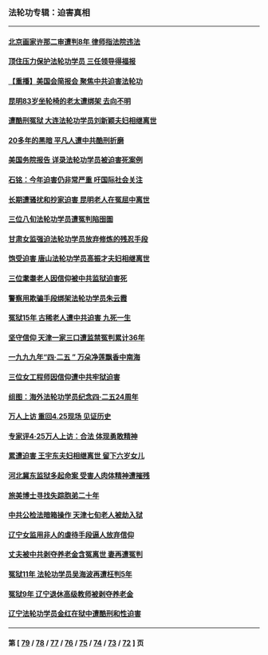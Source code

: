 ### 法轮功专辑：迫害真相
---
#### [北京画家许那二审遭判8年 律师指法院违法](../../pages/nf4379/n14004182.md?05270430) 
#### [顶住压力保护法轮功学员 三任领导得福报](../../pages/nf4379/n14002440.md?05270430) 
#### [【重播】美国会简报会 聚焦中共迫害法轮功](../../pages/nf4379/n14002932.md?05270430) 
#### [昆明83岁坐轮椅的老太遭绑架 去向不明](../../pages/nf4379/n14000874.md?05270430) 
#### [遭酷刑冤狱 大连法轮功学员刘新颖夫妇相继离世](../../pages/nf4379/n13998111.md?05270430) 
#### [20多年的黑暗 平凡人遭中共酷刑折磨](../../pages/nf4379/n13997976.md?05270430) 
#### [美国务院报告 详录法轮功学员被迫害死案例](../../pages/nf4379/n13997752.md?05270430) 
#### [石铭：今年迫害仍非常严重 吁国际社会关注](../../pages/nf4379/n13996099.md?05270430) 
#### [长期遭骚扰和抄家迫害 昆明老人在冤屈中离世](../../pages/nf4379/n13990487.md?05270430) 
#### [三位八旬法轮功学员遭冤判陷囹圄](../../pages/nf4379/n13988869.md?05270430) 
#### [甘肃女监强迫法轮功学员放弃修炼的残忍手段](../../pages/nf4379/n13988053.md?05270430) 
#### [饱受迫害 唐山法轮功学员高振才夫妇相继离世](../../pages/nf4379/n13987209.md?05270430) 
#### [三位耄耋老人因信仰被中共监狱迫害死](../../pages/nf4379/n13986618.md?05270430) 
#### [警察用欺骗手段绑架法轮功学员朱云霞](../../pages/nf4379/n13985959.md?05270430) 
#### [冤狱15年 古稀老人遭中共迫害 九死一生](../../pages/nf4379/n13985199.md?05270430) 
#### [坚守信仰 天津一家三口遭监禁冤判累计36年](../../pages/nf4379/n13983791.md?05270430) 
#### [一九九九年“四·二五 ” 万朵净莲飘香中南海](../../pages/nf4379/n13984266.md?05270430) 
#### [三位女工程师因信仰遭中共牢狱迫害](../../pages/nf4379/n13982891.md?05270430) 
#### [组图：海外法轮功学员纪念四‧二五24周年](../../pages/nf4379/n13979790.md?05270430) 
#### [万人上访 重回4.25现场 见证历史](../../pages/nf4379/n13979775.md?05270430) 
#### [专家评4‧25万人上访：合法 体现勇敢精神](../../pages/nf4379/n13975820.md?05270430) 
#### [累遭迫害 王宇东夫妇相继离世 留下六岁女儿](../../pages/nf4379/n13977555.md?05270430) 
#### [河北冀东监狱多起命案 受害人肉体精神遭摧残](../../pages/nf4379/n13976483.md?05270430) 
#### [旅美博士寻找失踪胞弟二十年](../../pages/nf4379/n13976318.md?05270430) 
#### [中共公检法暗箱操作 天津七旬老人被劫入狱](../../pages/nf4379/n13975097.md?05270430) 
#### [辽宁女监用非人的虐待手段逼人放弃信仰](../../pages/nf4379/n13972297.md?05270430) 
#### [丈夫被中共剥夺养老金含冤离世 妻再遭冤判](../../pages/nf4379/n13970514.md?05270430) 
#### [冤狱11年 法轮功学员吴海波再遭枉判5年](../../pages/nf4379/n13966760.md?05270430) 
#### [冤狱9年 辽宁退休高级教师被剥夺养老金](../../pages/nf4379/n13969844.md?05270430) 
#### [辽宁法轮功学员金红在狱中遭酷刑和性迫害](../../pages/nf4379/n13969049.md?05270430) 

---
#### 第 [ [79](./79.md?05270430) / [78](./78.md?05270430) / [77](./77.md?05270430) / [76](./76.md?05270430) / [75](./75.md?05270430) / [74](./74.md?05270430) / [73](./73.md?05270430) / [72](./72.md?05270430) ] 页
